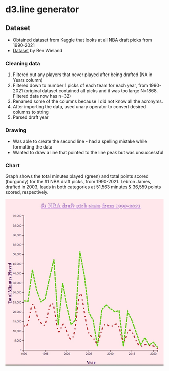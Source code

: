 # d3.line generator

## Dataset
- Obtained dataset from Kaggle that looks at all NBA draft picks from 1990-2021
- [Dataset](https://www.kaggle.com/datasets/benwieland/nba-draft-data) by Ben Wieland

### Cleaning data
1. Filtered out any players that never played after being drafted (NA in Years column)
2. Filtered down to number 1 picks of each team for each year, from 1990-2021 (original dataset contained all picks and it was too large N=1868. Filtered data now has n=32)
3. Renamed some of the columns because I did not know all the acronyms. 
4. After importing the data, used unary operator to convert desired columns to string
5. Parsed draft year

### Drawing
- Was able to create the second line - had a spelling mistake while formatting the data
- Wanted to draw a line that pointed to the line peak but was unsuccessful

### Chart
Graph shows the total minutes played (green) and total points scored (burgundy) for the #1 NBA draft picks, from 1990-2021. Lebron James, drafted in 2003, leads in both categories at 51,563 minutes & 36,559 points scored, respectively.  


![Number 1 NBA pick stats](NBA-stats.jpg)